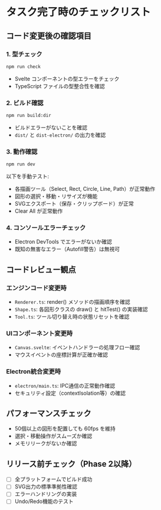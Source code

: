 # タスク完了時のチェックリスト

## コード変更後の確認項目

### 1. 型チェック
```bash
npm run check
```
- Svelte コンポーネントの型エラーをチェック
- TypeScript ファイルの型整合性を確認

### 2. ビルド確認
```bash
npm run build:dir
```
- ビルドエラーがないことを確認
- `dist/` と `dist-electron/` の出力を確認

### 3. 動作確認
```bash
npm run dev
```
以下を手動テスト:
- 各描画ツール（Select, Rect, Circle, Line, Path）が正常動作
- 図形の選択・移動・リサイズが機能
- SVGエクスポート（保存・クリップボード）が正常
- Clear All が正常動作

### 4. コンソールエラーチェック
- Electron DevTools でエラーがないか確認
- 既知の無害なエラー（Autofill警告）は無視可

## コードレビュー観点

### エンジンコード変更時
- `Renderer.ts`: render() メソッドの描画順序を確認
- `Shape.ts`: 各図形クラスの draw() と hitTest() の実装確認
- `Tool.ts`: ツール切り替え時の状態リセットを確認

### UIコンポーネント変更時
- `Canvas.svelte`: イベントハンドラーの処理フロー確認
- マウスイベントの座標計算が正確か確認

### Electron統合変更時
- `electron/main.ts`: IPC通信の正常動作確認
- セキュリティ設定（contextIsolation等）の確認

## パフォーマンスチェック
- 50個以上の図形を配置しても 60fps を維持
- 選択・移動操作がスムーズか確認
- メモリリークがないか確認

## リリース前チェック（Phase 2以降）
- [ ] 全プラットフォームでビルド成功
- [ ] SVG出力の標準準拠性確認
- [ ] エラーハンドリングの実装
- [ ] Undo/Redo機能のテスト
